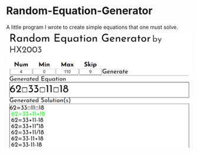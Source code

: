 # Random-Equation-Generator
 A little program I wrote to create simple equations that one must solve.
![Alt text](doc/randomequationgenerator.png?raw=true "Preview")